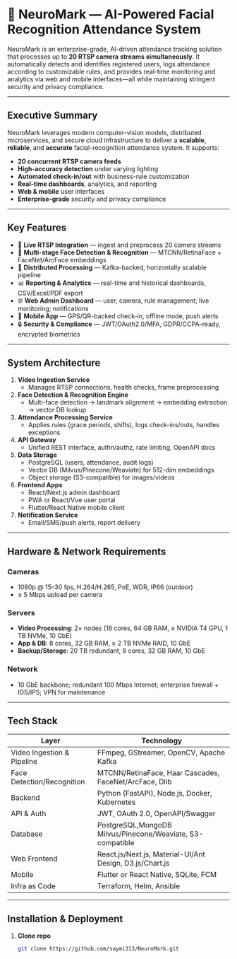 # 🧠 NeuroMark — AI-Powered Facial Recognition Attendance System

NeuroMark is an enterprise-grade, AI-driven attendance tracking solution that processes up to **20 RTSP camera streams simultaneously**. It automatically detects and identifies registered users, logs attendance according to customizable rules, and provides real-time monitoring and analytics via web and mobile interfaces—all while maintaining stringent security and privacy compliance.

---

## Executive Summary
NeuroMark leverages modern computer-vision models, distributed microservices, and secure cloud infrastructure to deliver a **scalable**, **reliable**, and **accurate** facial-recognition attendance system. It supports:
- **20 concurrent RTSP camera feeds**  
- **High-accuracy detection** under varying lighting  
- **Automated check-in/out** with business-rule customization  
- **Real-time dashboards**, analytics, and reporting  
- **Web & mobile** user interfaces  
- **Enterprise-grade** security and privacy compliance  

---

## Key Features
- 🎥 **Live RTSP Integration** — ingest and preprocess 20 camera streams  
- 🧠 **Multi-stage Face Detection & Recognition** — MTCNN/RetinaFace + FaceNet/ArcFace embeddings  
- 🔄 **Distributed Processing** — Kafka-backed, horizontally scalable pipeline  
- 📊 **Reporting & Analytics** — real-time and historical dashboards, CSV/Excel/PDF export  
- 🌐 **Web Admin Dashboard** — user, camera, rule management; live monitoring; notifications  
- 📱 **Mobile App** — GPS/QR-backed check-in, offline mode, push alerts  
- 🔒 **Security & Compliance** — JWT/OAuth2.0/MFA, GDPR/CCPA–ready, encrypted biometrics  

---

## System Architecture
1. **Video Ingestion Service**  
   - Manages RTSP connections, health checks, frame preprocessing  
2. **Face Detection & Recognition Engine**  
   - Multi-face detection → landmark alignment → embedding extraction → vector DB lookup  
3. **Attendance Processing Service**  
   - Applies rules (grace periods, shifts), logs check-ins/outs, handles exceptions  
4. **API Gateway**  
   - Unified REST interface, authn/authz, rate limiting, OpenAPI docs  
5. **Data Storage**  
   - PostgreSQL (users, attendance, audit logs)  
   - Vector DB (Milvus/Pinecone/Weaviate) for 512-dim embeddings  
   - Object storage (S3-compatible) for images/videos  
6. **Frontend Apps**  
   - React/Next.js admin dashboard  
   - PWA or React/Vue user portal  
   - Flutter/React Native mobile client  
7. **Notification Service**  
   - Email/SMS/push alerts, report delivery  

---

## Hardware & Network Requirements
### Cameras
- 1080p @ 15–30 fps, H.264/H.265, PoE, WDR, IP66 (outdoor)
- ≥ 5 Mbps upload per camera

### Servers
- **Video Processing**: 2× nodes (16 cores, 64 GB RAM, ≥ NVIDIA T4 GPU, 1 TB NVMe, 10 GbE)
- **App & DB**: 8 cores, 32 GB RAM, ≥ 2 TB NVMe RAID, 10 GbE
- **Backup/Storage**: 20 TB redundant, 8 cores, 32 GB RAM, 10 GbE

### Network
- 10 GbE backbone; redundant 100 Mbps Internet; enterprise firewall + IDS/IPS; VPN for maintenance

---

## Tech Stack
| Layer                      | Technology                                  |
|----------------------------|---------------------------------------------|
| Video Ingestion & Pipeline | FFmpeg, GStreamer, OpenCV, Apache Kafka     |
| Face Detection/Recognition | MTCNN/RetinaFace, Haar Cascades, FaceNet/ArcFace, Dlib |
| Backend                    | Python (FastAPI), Node.js, Docker, Kubernetes |
| API & Auth                 | JWT, OAuth 2.0, OpenAPI/Swagger             |
| Database                   | PostgreSQL,MongoDB Milvus/Pinecone/Weaviate, S3-compatible |
| Web Frontend               | React.js/Next.js, Material-UI/Ant Design, D3.js/Chart.js |
| Mobile                     | Flutter or React Native, SQLite, FCM        |
| Infra as Code              | Terraform, Helm, Ansible                    |

---

## Installation & Deployment
1. **Clone repo**  
   ```bash
   git clone https://github.com/saymi313/NeuroMark.git 
